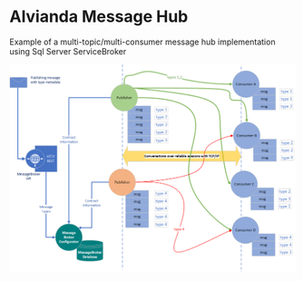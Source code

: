 # Alvianda Message Hub
Example of a multi-topic/multi-consumer message hub implementation using Sql Server ServiceBroker 

![](https://github.com/antongeorgescu/alviandamessagehub-servicebroker/blob/master/Documentation/Message_Broker_Components.png)
